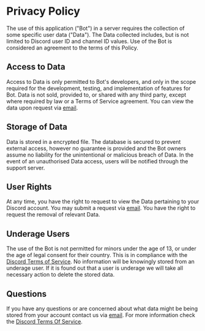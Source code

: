 # Privacy Policy
The use of this application ("Bot") in a server requires the collection of some specific user data ("Data"). The Data collected includes, but is not limited to Discord user ID and channel ID values. Use of the Bot is considered an agreement to the terms of this Policy. 

## Access to Data
Access to Data is only permitted to Bot's developers, and only in the scope required for the development, testing, and implementation of features for Bot. Data is not sold, provided to, or shared with any third party, except where required by law or a Terms of Service agreement. You can view the data upon request via  [email](gtn@deepjain.com).

## Storage of Data
Data is stored in a encrypted file. The database is secured to prevent external access, however no guarantee is provided and the Bot owners assume no liability for the unintentional or malicious breach of Data. In the event of an unauthorised Data access, users will be notified through the support server.

## User Rights
At any time, you have the right to request to view the Data pertaining to your Discord account. You may submit a request via [email](gtn@deepjain.com). You have the right to request the removal of relevant Data.

## Underage Users
The use of the Bot is not permitted for minors under the age of 13, or under the age of legal consent for their country. This is in compliance with the [Discord Terms of Service](https://discord.com/terms). No information will be knowingly stored from an underage user. If it is found out that a user is underage we will take all necessary action to delete the stored data.

## Questions
If you have any questions or are concerned about what data might be being stored from your account contact us via [email](gtn@deepjain.com). For more information check the [Discord Terms Of Service](https://discord.com/terms).
